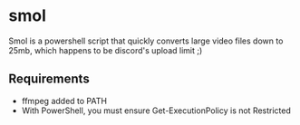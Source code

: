 # smol
Smol is a powershell script that quickly converts large video files down to 25mb, which happens to be discord's upload limit ;)
## Requirements
- ffmpeg added to PATH
- With PowerShell, you must ensure Get-ExecutionPolicy is not Restricted
